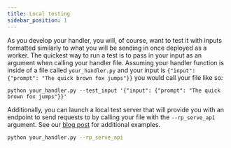 ```yaml
---
title: Local testing
sidebar_position: 1
---
```



As you develop your handler, you will, of course, want to test it with inputs formatted similarly to what you will be sending in once deployed as a worker. The quickest way to run a test is to pass in your input as an argument when calling your handler file. Assuming your handler function is inside of a file called `your_handler.py` and your input is `{"input": {"prompt": "The quick brown fox jumps"}}` you would call your file like so:

```curl
python your_handler.py --test_input '{"input": {"prompt": "The quick brown fox jumps"}}'
```

Additionally, you can launch a local test server that will provide you with an endpoint to send requests to by calling your file with the `--rp_serve_api` argument. See our [blog post](https://blog.runpod.io/workers-local-api-server-introduced-with-runpod-python-0-9-13/) for additional examples.

```bash
python your_handler.py --rp_serve_api
```
